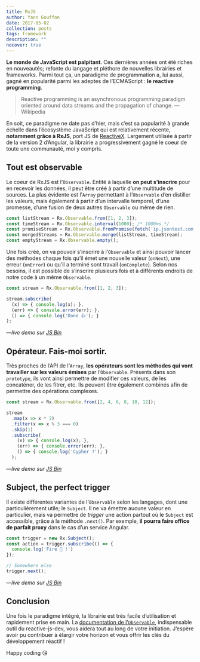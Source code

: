 ```yaml
---
title: RxJS
author: Yann Gouffon
date: 2017-05-02
collection: posts
tags: framework
description: ""
nocover: true
---
```


**Le monde de JavaScript est palpitant**. Ces dernières années ont été riches en nouveautés; refonte du langage et pléthore de nouvelles librairies et frameworks. Parmi tout ça, un paradigme de programmation a, lui aussi, gagné en popularité parmi les adeptes de l’ECMAScript : **le reactive programming**.

> Reactive programming is an asynchronous programming paradigm oriented around data streams and the propagation of change.
> — Wikipedia

En soit, ce paradigme ne date pas d’hier, mais c’est sa popularité à grande échelle dans l’écosystème JavaScript qui est relativement récente, **notamment grâce à RxJS**, port JS de [ReactiveX](http://reactivex.io/). Largement utilisée à partir de la version 2 d’Angular, la librairie a progressivement gagné le coeur de toute une communauté, moi y compris.

## Tout est observable
Le coeur de RxJS est l’`Observable`. Entité à laquelle **on peut s’inscrire** pour en recevoir les données, il peut être créé à partir d’une multitude de sources. La plus évidente est l’`Array` permettant à l’`Observable` d’en distiller les valeurs, mais également à partir d’un intervalle temporel, d’une promesse, d’une fusion de deux autres `Observable` ou même de rien.

```javascript
const listStream = Rx.Observable.from([1, 2, 3]);
const timeStream = Rx.Observable.interval(1000); /* 1000ms */
const promiseStream = Rx.Observable.fromPromise(fetch('ip.jsontest.com'));
const mergedStreams = Rx.Observable.merge(listStream, timeStream);
const emptyStream = Rx.Observable.empty();
```

Une fois créé, on va pouvoir s’inscrire à l’`Observable` et ainsi pouvoir lancer des méthodes chaque fois qu’il émet une nouvelle valeur (`onNext`), une erreur (`onError`) ou qu’il a terminé sont travail (`onComplete`). Selon nos besoins, il est possible de s’inscrire plusieurs fois et à différents endroits de notre code à un même `Observable`.

```javascript
const stream = Rx.Observable.from([1, 2, 3]);

stream.subscribe(
  (x) => { console.log(x); },
  (err) => { console.error(err); },
  () => { console.log('Done 👍'); }
);
```
—*live demo sur [JS Bin](https://jsbin.com/kamolem/2/edit?js,console)*

## Opérateur. Fais-moi sortir.
Très proches de l’API de l’`Array`, **les opérateurs sont les méthodes qui vont travailler sur les valeurs émises** par l’`Observable`. Présents dans son `prototype`, ils vont ainsi permettre de modifier ces valeurs, de les concaténer, de les fitrer, etc. Ils peuvent être également combinés afin de permettre des opérations complexes.

```javascript
const stream = Rx.Observable.from([2, 4, 6, 8, 10, 12]);

stream
  .map(x => x * 2)
  .filter(x => x % 3 === 0)
  .skip(1)
  .subscribe(
    (x) => { console.log(x); },
    (err) => { console.error(err); },
    () => { console.log('Cypher ?'); }
  );
```
—*live demo sur [JS Bin](https://jsbin.com/kamolem/3/edit?js,console)*

## Subject, the perfect trigger
Il existe différentes variantes de l’`Observable` selon les langages, dont une particulièrement utile; le `Subject`. Il ne va émettre aucune valeur en particulier, mais va permettre de *trigger* une action partout où le `Subject` est accessible, grâce à la méthode `.next()`. Par exemple, **il pourra faire office de parfait proxy** dans le cas d’un service Angular.

```javascript
const trigger = new Rx.Subject();
const action = trigger.subscribe(() => {
  console.log('Fire 🚀 !')
});

// Somewhere else
trigger.next();
```
—*live demo sur [JS Bin](https://jsbin.com/remeyis/2/edit?js,console)*

## Conclusion
Une fois le paradigme intégré, la librairie est très facile d’utilisation et rapidement prise en main. La [documentation de l’`Observable`](https://github.com/Reactive-Extensions/RxJS/blob/master/doc/api/core/observable.md), indispensable outil du reactive-js-dev, vous aidera tout au long de votre initiation. J’espère avoir pu contribuer à élargir votre horizon et vous offrir les clés du développement réactif !

Happy coding :kissing_heart:
